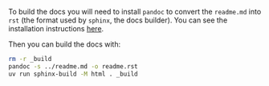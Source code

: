 To build the docs you will need to install `pandoc` to convert the `readme.md` into `rst` (the format used by `sphinx`, the docs builder). You can see the installation instructions [here](https://pandoc.org/installing.html).

Then you can build the docs with:

```bash
rm -r _build
pandoc -s ../readme.md -o readme.rst
uv run sphinx-build -M html . _build
```
